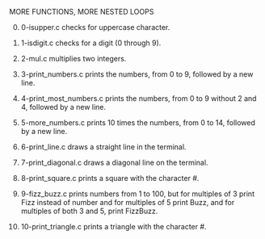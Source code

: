 MORE FUNCTIONS, MORE NESTED LOOPS

0. 0-isupper.c checks for uppercase character.

1. 1-isdigit.c checks for a digit (0 through 9).

2. 2-mul.c multiplies two integers.

3. 3-print_numbers.c prints the numbers, from 0 to 9, followed by a new line.

4. 4-print_most_numbers.c prints the numbers, from 0 to 9 without 2 and 4, followed by a new line.

5. 5-more_numbers.c prints 10 times the numbers, from 0 to 14, followed by a new line.

6. 6-print_line.c draws a straight line in the terminal.

7. 7-print_diagonal.c draws a diagonal line on the terminal.

8. 8-print_square.c prints a square with the character #.

9. 9-fizz_buzz.c prints numbers from 1 to 100, but for multiples of 3 print Fizz instead of number and for multiples of 5 print Buzz, and for multiples of both 3 and 5, print FizzBuzz.

10. 10-print_triangle.c prints a triangle with the character #.